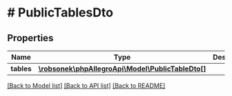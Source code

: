 # # PublicTablesDto

## Properties

Name | Type | Description | Notes
------------ | ------------- | ------------- | -------------
**tables** | [**\robsonek\phpAllegroApi\Model\PublicTableDto[]**](PublicTableDto.md) |  |

[[Back to Model list]](../../README.md#models) [[Back to API list]](../../README.md#endpoints) [[Back to README]](../../README.md)
